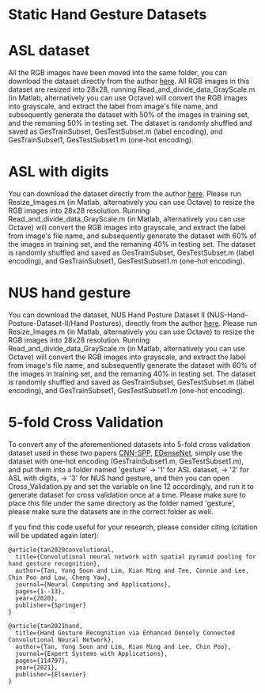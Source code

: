 # Static Hand Gesture Datasets

# ASL dataset
All the RGB images have been moved into the same folder, you can download the dataset directly from the author [here](http://empslocal.ex.ac.uk/people/staff/np331/index.php?section=FingerSpellingDataset).
All RGB images in this dataset are resized into 28x28, running Read_and_divide_data_GrayScale.m (in Matlab, alternatively you can use Octave) will convert the RGB images into grayscale, and extract the label from image's file name, and subsequently generate the dataset with 50% of the images in training set, and the remaning 50% in testing set. The dataset is randomly shuffled and saved as GesTrainSubset, GesTestSubset.m (label encoding), and GesTrainSubset1, GesTestSubset1.m (one-hot encoding).

# ASL with digits
You can download the dataset directly from the author [here](https://www.massey.ac.nz/~albarcza/gesture_dataset2012.html).
Please run Resize_Images.m (in Matlab, alternatively you can use Octave) to resize the RGB images into 28x28 resolution.
Running Read_and_divide_data_GrayScale.m (in Matlab, alternatively you can use Octave) will convert the RGB images into grayscale, and extract the label from image's file name, and subsequently generate the dataset with 60% of the images in training set, and the remaning 40% in testing set. The dataset is randomly shuffled and saved as GesTrainSubset, GesTestSubset.m (label encoding), and GesTrainSubset1, GesTestSubset1.m (one-hot encoding).

# NUS hand gesture
You can download the dataset, NUS Hand Posture Dataset II (NUS-Hand-Posture-Dataset-II/Hand Postures), directly from the author [here](https://www.ece.nus.edu.sg/stfpage/elepv/NUS-HandSet/).
Please run Resize_Images.m (in Matlab, alternatively you can use Octave) to resize the RGB images into 28x28 resolution.
Running Read_and_divide_data_GrayScale.m (in Matlab, alternatively you can use Octave) will convert the RGB images into grayscale, and extract the label from image's file name, and subsequently generate the dataset with 60% of the images in training set, and the remaning 40% in testing set. The dataset is randomly shuffled and saved as GesTrainSubset, GesTestSubset.m (label encoding), and GesTrainSubset1, GesTestSubset1.m (one-hot encoding).

# 5-fold Cross Validation
To convert any of the aforementioned datasets into 5-fold cross validation dataset used in these two papers [CNN-SPP](https://link.springer.com/article/10.1007/s00521-020-05337-0), [EDenseNet](https://doi.org/10.1016/j.eswa.2021.114797), simply use the dataset with one-hot encoding (GesTrainSubset1.m, GesTestSubset1.m), and put them into a folder named 'gesture' -> '1' for ASL dataset, -> '2' for ASL with digits, -> '3' for NUS hand gesture, and then you can open Cross_Validation.py and set the variable on line 12 accordingly, and run it to generate dataset for cross validation once at a time. Please make sure to place this file under the same directory as the folder named 'gesture', please make sure the datasets are in the correct folder as well.

if you find this code useful for your research, please consider citing (citation will be updated again later):

    @article{tan2020convolutional,
      title={Convolutional neural network with spatial pyramid pooling for hand gesture recognition},
      author={Tan, Yong Soon and Lim, Kian Ming and Tee, Connie and Lee, Chin Poo and Low, Cheng Yaw},
      journal={Neural Computing and Applications},
      pages={1--13},
      year={2020},
      publisher={Springer}
    }
    
    @article{tan2021hand,
      title={Hand Gesture Recognition via Enhanced Densely Connected Convolutional Neural Network},
      author={Tan, Yong Soon and Lim, Kian Ming and Lee, Chin Poo},
      journal={Expert Systems with Applications},
      pages={114797},
      year={2021},
      publisher={Elsevier}
    }
